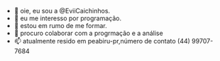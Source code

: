 - 👋 oie, eu sou a @EviiCaichinhos.
- 👀 eu me interesso por programação.
- 🌱 estou em rumo de me formar.
- 💞️ procuro colaborar com a progrmação e a análise
- 📫 atualmente resido em peabiru-pr,número de contato (44) 99707-7684

<!---
EviiCaichinhos/EviiCaichinhos is a ✨ special ✨ repository because its `README.md` (this file) appears on your GitHub profile.
You can click the Preview link to take a look at your changes.
--->

